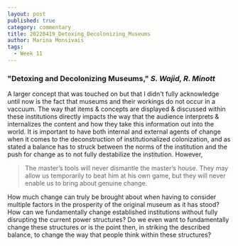 ```yaml
---
layout: post
published: true
category: commentary
title: 20220419_Detoxing_Decolonizing_Museums
author: Marina Monsivais
tags:
  - Week 11
---
```

### "Detoxing and Decolonizing Museums," _S. Wajid, R. Minott_
  
  A larger concept that was touched on but that I didn't fully acknowledge until now is the fact that museums and their workings do not occur in a vaccuum. The way that items & concepts are displayed & discussed within these institutions directly impacts the way that the audience interprets & internalizes the content and how they take this information out into the world. It is important to have both internal and external agents of change when it comes to the deconstruction of institutionalized colonization, and as stated a balance has to struck between the norms of the institution and the push for change as to not fully destabilize the institution. However,
  > The master’s tools will never dismantle the master’s house. They may allow us temporarily to beat him at his own game, but they will never enable us to bring about genuine change.

  How much change can truly be brought about when having to consider multiple factors in the prosperity of the original museum as it has stood? How can we fundamentally change established institutions without fully disrupting the current power structures? Do we even want to fundamentally change these structures or is the point then, in striking the described balance, to change the way that people think within these structures?